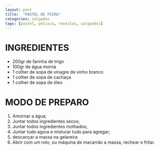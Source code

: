 ```yaml
---
layout: post
title:  "PASTEL DE FEIRA"
categories: salgados
tags: [pastel, petisco, receitas, salgaodos]
---
```


INGREDIENTES
===

* 200gr de farinha de trigo
* 100gr de água morna
* 1 colher de sopa de vinagre de vinho branco
* 1 colher de sopa de cachaça
* 1 colher de sopa de óleo

MODO DE PREPARO
===

1. Amornar a água;
2. Juntar todos ingredientes secos;
3. Juntar todos ingredientes molhados;
4. Juntar tudo agora e misturar tudo para agregar;
5. descançar a massa na gelareira
6. Abrir com um rolo, ou máquina de macarrão a massa, rechear e fritar.
